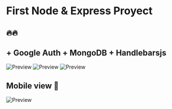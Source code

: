 # First Node & Express Proyect 
## :fire::fire:

## + Google Auth + MongoDB + Handlebarsjs

![Preview](https://res.cloudinary.com/xikilikuada/image/upload/v1618924652/node1_lsiqfp.png)
![Preview](https://res.cloudinary.com/xikilikuada/image/upload/v1618924837/node2_vyuyb3.png)
![Preview](https://res.cloudinary.com/xikilikuada/image/upload/v1618925158/node3_em6lta.png)

## Mobile view :vibration_mode:

![Preview](https://res.cloudinary.com/xikilikuada/image/upload/v1618925158/node4_cccuvw.png)

